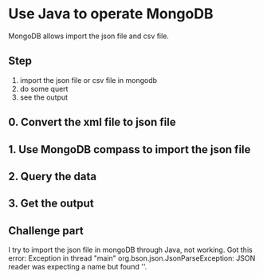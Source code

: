 # Use Java to operate MongoDB
MongoDB allows import the json file and csv file.

## Step
1. import the json file or csv file in mongodb
2. do some quert
3. see the output


## 0. Convert the xml file to json file

## 1. Use MongoDB compass to import the json file

## 2. Query the data

## 3. Get the output

## Challenge part
I try to import the json file in mongoDB through Java, not working.
Got this error: 
Exception in thread "main" org.bson.json.JsonParseException: JSON reader was expecting a name but found '<eof>'.
